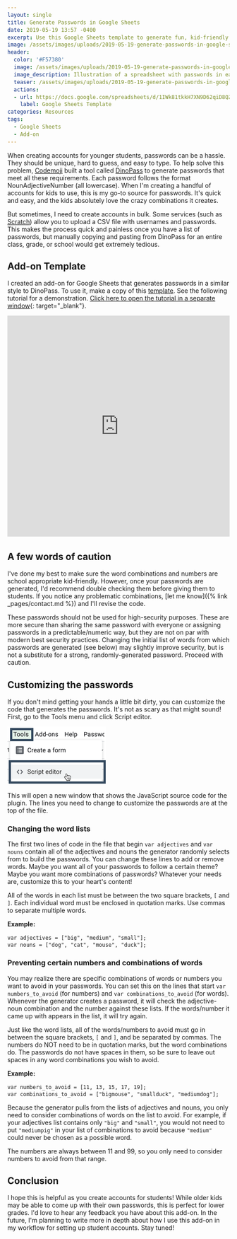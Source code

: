 ```yaml
---
layout: single
title: Generate Passwords in Google Sheets
date: 2019-05-19 13:57 -0400
excerpt: Use this Google Sheets template to generate fun, kid-friendly passwords.
image: /assets/images/uploads/2019-05-19-generate-passwords-in-google-sheets.png
header:
  color: '#F57380'
  image: /assets/images/uploads/2019-05-19-generate-passwords-in-google-sheets.png
  image_description: Illustration of a spreadsheet with passwords in each cell
  teaser: /assets/images/uploads/2019-05-19-generate-passwords-in-google-sheets.png
  actions:
  - url: https://docs.google.com/spreadsheets/d/1IWk81tkkH7XN9D62qiD8QZ0tG1P6G8BGDmfCuzuXryY/copy 
    label: Google Sheets Template
categories: Resources
tags:
  - Google Sheets
  - Add-on
---
```


When creating accounts for younger students, passwords can be a hassle. They should be unique, hard to guess, and easy to type. To help solve this problem, [Codemoji](https://www.codemoji.com/) built a tool called [DinoPass](https://dinopass.com/) to generate passwords that meet all these requirements. Each password follows the format NounAdjectiveNumber (all lowercase). When I'm creating a handful of accounts for kids to use, this is my go-to source for passwords. It's quick and easy, and the kids absolutely love the crazy combinations it creates.

But sometimes, I need to create accounts in bulk. Some services (such as [Scratch](https://scratch.mit.edu/educators)) allow you to upload a CSV file with usernames and passwords. This makes the process quick and painless once you have a list of passwords, but manually copying and pasting from DinoPass for an entire class, grade, or school would get extremely tedious.

## Add-on Template

I created an add-on for Google Sheets that generates passwords in a similar style to DinoPass. To use it, make a copy of this [template](https://docs.google.com/spreadsheets/d/1IWk81tkkH7XN9D62qiD8QZ0tG1P6G8BGDmfCuzuXryY/copy). See the following tutorial for a demonstration. [Click here to open the tutorial in a separate window](http://ior.ad/6ABQ){: target="_blank"}.

<iframe src="https://www.iorad.com/player/1570698/Google-Sheets-Password-Generator-add-on?src=iframe&oembed=1"   width="100%" height="500px" style="width: 100%; height: 500px" frameborder="0" webkitallowfullscreen="webkitallowfullscreen"    mozallowfullscreen="mozallowfullscreen" allowfullscreen="allowfullscreen"></iframe>
    
## A few words of caution
I've done my best to make sure the word combinations and numbers are school appropriate kid-friendly. However, once your passwords are generated, I'd recommend double checking them before giving them to students. If you notice any problematic combinations, [let me know]({% link _pages/contact.md %}) and I'll revise the code.

These passwords should not be used for high-security purposes. These are more secure than sharing the same password with everyone or assigning passwords in a predictable/numeric way, but they are not on par with modern best security practices. Changing the initial list of words from which passwords are generated (see below) may slightly improve security, but is not a substitute for a strong, randomly-generated password. Proceed with caution. 
 

## Customizing the passwords

If you don't mind getting your hands a little bit dirty, you can customize the code that generates the passwords. It's not as scary as that might sound! First, go to the Tools menu and click Script editor.

![Screenshot of the tools menu in Google Sheets with a cursor hovering over the Script editor option](/assets/images/uploads/2019-05-19-generate-passwords-in-google-sheets-tools-script-editor.png)

This will open a new window that shows the JavaScript source code for the plugin. The lines you need to change to customize the passwords are at the top of the file.

### Changing the word lists

The first two lines of code in the file that begin `var adjectives` and `var nouns` contain all of the adjectives and nouns the generator randomly selects from to build the passwords. You can change these lines to add or remove words. Maybe you want all of your passwords to follow a certain theme? Maybe you want more combinations of passwords? Whatever your needs are, customize this to your heart's content!

All of the words in each list must be between the two square brackets, `[` and `]`. Each individual word must be enclosed in quotation marks. Use commas to separate multiple words.

**Example:**

    var adjectives = ["big", "medium", "small"];
    var nouns = ["dog", "cat", "mouse", "duck"];

### Preventing certain numbers and combinations of words

You may realize there are specific combinations of words or numbers you want to avoid in your passwords. You can set this on the lines that start `var numbers_to_avoid` (for numbers) and `var combinations_to_avoid` (for words). Whenever the generator creates a password, it will check the adjective-noun combination and the number against these lists. If the words/number it came up with appears in the list, it will try again.

Just like the word lists, all of the words/numbers to avoid must go in between the square brackets, `[` and `]`, and be separated by commas. The numbers do NOT need to be in quotation marks, but the word combinations do. The passwords do not have spaces in them, so be sure to leave out spaces in any word combinations you wish to avoid.

**Example:**

    var numbers_to_avoid = [11, 13, 15, 17, 19];
    var combinations_to_avoid = ["bigmouse", "smallduck", "mediumdog"];

Because the generator pulls from the lists of adjectives and nouns, you only need to consider combinations of words on the list to avoid. For example, if your adjectives list contains only `"big"` and `"small"`, you would not need to put `"mediumpig"` in your list of combinations to avoid because `"medium"` could never be chosen as a possible word.

The numbers are always between 11 and 99, so you only need to consider numbers to avoid from that range.

## Conclusion

I hope this is helpful as you create accounts for students! While older kids may be able to come up with their own passwords, this is perfect for lower grades. I'd love to hear any feedback you have about this add-on. In the future, I'm planning to write more in depth about how I use this add-on in my workflow for setting up student accounts. Stay tuned!
